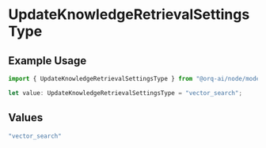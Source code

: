 # UpdateKnowledgeRetrievalSettingsType

## Example Usage

```typescript
import { UpdateKnowledgeRetrievalSettingsType } from "@orq-ai/node/models/operations";

let value: UpdateKnowledgeRetrievalSettingsType = "vector_search";
```

## Values

```typescript
"vector_search"
```